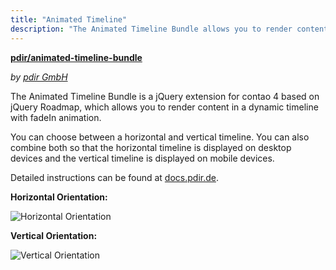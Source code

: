 ```yaml
---
title: "Animated Timeline"
description: "The Animated Timeline Bundle allows you to render content in a horizontal or vertical timeline."
---
```


**[pdir/animated-timeline-bundle](https://packagist.org/packages/pdir/animated-timeline-bundle)**

_by [pdir GmbH](https://www.pdir.de)_

The Animated Timeline Bundle is a jQuery extension for contao 4 based on jQuery Roadmap, which allows you to render content in a dynamic timeline with fadeIn animation.

You can choose between a horizontal and vertical timeline. You can also combine both so that the horizontal timeline is displayed on desktop devices and the vertical timeline is displayed on mobile devices.

Detailed instructions can be found at [docs.pdir.de](https://docs.pdir.de/#/animated-timeline/index).

**Horizontal Orientation:**

![Horizontal Orientation](/de/extensions/images/en/animated-timeline_horizontal.png)

**Vertical Orientation:**

![Vertical Orientation](/de/extensions/images/en/animated-timeline_vertical.png)
